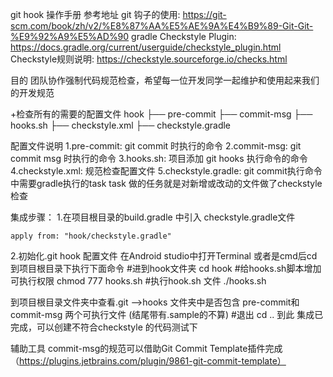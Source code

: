 git hook 操作手册
参考地址
git 钩子的使用: https://git-scm.com/book/zh/v2/%E8%87%AA%E5%AE%9A%E4%B9%89-Git-Git-%E9%92%A9%E5%AD%90
gradle Checkstyle Plugin: https://docs.gradle.org/current/userguide/checkstyle_plugin.html
Checkstyle规则说明: https://checkstyle.sourceforge.io/checks.html

目的
团队协作强制代码规范检查，希望每一位开发同学一起维护和使用起来我们的开发规范

+检查所有的需要的配置文件
hook
├── pre-commit
├── commit-msg
├── hooks.sh
├── checkstyle.xml
├── checkstyle.gradle

配置文件说明
1.pre-commit:        git commit 时执行的命令
2.commit-msg:        git commit msg 时执行的命令
3.hooks.sh:          项目添加 git hooks 执行命令的命令
4.checkstyle.xml:    规范检查配置文件
5.checkstyle.gradle: git commit执行命令中需要gradle执行的task task 做的任务就是对新增或改动的文件做了checkstyle检查

集成步骤：
1.在项目根目录的build.gradle 中引入 checkstyle.gradle文件
```
apply from: "hook/checkstyle.gradle"
```
2.初始化.git hook 配置文件
在Android studio中打开Terminal 或者是cmd后cd到项目根目录下执行下面命令
#进到hook文件夹
 cd hook
#给hooks.sh脚本增加可执行权限
 chmod 777 hooks.sh
#执行hook.sh 文件
 ./hooks.sh

到项目根目录文件夹中查看.git -->hooks 文件夹中是否包含 pre-commit和commit-msg 两个可执行文件 (结尾带有.sample的不算)
#退出
cd ..
到此 集成已完成，可以创建不符合checkstyle 的代码测试下

辅助工具
commit-msg的规范可以借助Git Commit Template插件完成（https://plugins.jetbrains.com/plugin/9861-git-commit-template）